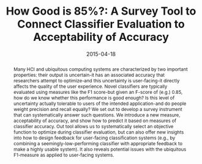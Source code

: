 ---
abstract: |-
  Many HCI and ubiquitous computing systems are characterized by two important properties: their output is uncertain-it has an associated accuracy that researchers attempt to optimize-and this uncertainty is user-facing-it directly affects the quality of the user experience. Novel classifiers are typically evaluated using measures like the F1 score-but given an F-score of (e.g.) 0.85, how do we know whether this performance is good enough? Is this level of uncertainty actually tolerable to users of the intended application-and do people weight precision and recall equally? We set out to develop a survey instrument that can systematically answer such questions. We introduce a new measure, acceptability of accuracy, and show how to predict it based on measures of classifier accuracy. Out tool allows us to systematically select an objective function to optimize during classifier evaluation, but can also offer new insights into how to design feedback for user-facing classification systems (e.g., by combining a seemingly-low-performing classifier with appropriate feedback to make a highly usable system). It also reveals potential issues with the ubiquitous F1-measure as applied to user-facing systems.
authors:
- Matthew Kay
- patel
- Julie A. Kientz
award: ''
bibtex: |-
  @inproceedings{Kay:2015:GST:2702123.2702603,
   author = {Kay, Matthew and Patel, Shwetak N. and Kientz, Julie A.},
   title = {How Good is 85%?: A Survey Tool to Connect Classifier Evaluation to Acceptability of Accuracy},
   booktitle = {Proceedings of the 33rd Annual ACM Conference on Human Factors in Computing Systems},
   series = {CHI '15},
   year = {2015},
   isbn = {978-1-4503-3145-6},
   location = {Seoul, Republic of Korea},
   pages = {347--356},
   numpages = {10},
   url = {http://doi.acm.org/10.1145/2702123.2702603},
   doi = {10.1145/2702123.2702603},
   acmid = {2702603},
   publisher = {ACM},
   address = {New York, NY, USA},
   keywords = {accuracy, accuracy acceptability, classifiers, inference, machine learning, sensors},
  }
caption: ''
citation: |-
  Matthew Kay, Shwetak N. Patel, and Julie A. Kientz. 2015. How Good is 85%?: A Survey Tool to Connect Classifier Evaluation to Acceptability of Accuracy.  In Proceedings of the 33rd Annual ACM Conference on Human Factors in Computing Systems (CHI '15). ACM, New York, NY, USA,  347-356. DOI: http://dx.doi.org/10.1145/2702123.2702603
conference: Conference on Human Factors in Computing Systems (CHI), 2015
date: '2015-04-18'
image: ''
pdf: /pdfs/how-good-is-85.pdf
thumbnail: ''
title: 'How Good is 85%?: A Survey Tool to Connect Classifier Evaluation to Acceptability
  of Accuracy'
video: ''
video_embed: ''
---